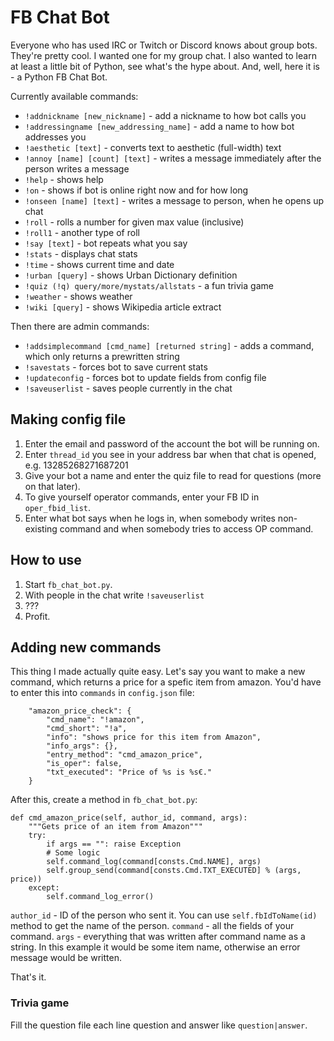 # FB Chat Bot
Everyone who has used IRC or Twitch or Discord knows about group bots. They're pretty cool. I wanted one for my group chat. I also wanted to learn at least a little bit of Python, see what's the hype about. And, well, here it is - a Python FB Chat Bot.

Currently available commands:
* `!addnickname [new_nickname]` - add a nickname to how bot calls you
* `!addressingname [new_addressing_name]` - add a name to how bot addresses you
* `!aesthetic [text]` - converts text to aesthetic (full-width) text
* `!annoy [name] [count] [text]` - writes a message immediately after the person writes a message
* `!help` - shows help
* `!on` - shows if bot is online right now and for how long
* `!onseen [name] [text]` - writes a message to person, when he opens up chat
* `!roll` - rolls a number for given max value (inclusive)
* `!roll1` - another type of roll
* `!say [text]` - bot repeats what you say
* `!stats` - displays chat stats
* `!time` - shows current time and date
* `!urban [query]` - shows Urban Dictionary definition
* `!quiz (!q) query/more/mystats/allstats` - a fun trivia game
* `!weather` - shows weather
* `!wiki [query]` - shows Wikipedia article extract

Then there are admin commands:
* `!addsimplecommand [cmd_name] [returned string]` - adds a command, which only returns a prewritten string
* `!savestats` - forces bot to save current stats
* `!updateconfig` - forces bot to update fields from config file
* `!saveuserlist` - saves people currently in the chat

## Making config file
1. Enter the email and password of the account the bot will be running on.
2. Enter `thread_id` you see in your address bar when that chat is opened, e.g. 13285268271687201
3. Give your bot a name and enter the quiz file to read for questions (more on that later).
4. To give yourself operator commands, enter your FB ID in `oper_fbid_list`.
5. Enter what bot says when he logs in, when somebody writes non-existing command and when somebody tries to access OP command.


## How to use
1. Start `fb_chat_bot.py`.
2. With people in the chat write `!saveuserlist`
3. ???
4. Profit.

## Adding new commands
This thing I made actually quite easy. Let's say you want to make a new command, which returns a price for a spefic item from amazon. You'd have to enter this into `commands` in `config.json` file:

		"amazon_price_check": {
			"cmd_name": "!amazon",
			"cmd_short": "!a",
			"info": "shows price for this item from Amazon",
			"info_args": {},
			"entry_method": "cmd_amazon_price",
			"is_oper": false,
			"txt_executed": "Price of %s is %s€."
		}
    
After this, create a method in `fb_chat_bot.py`:

    def cmd_amazon_price(self, author_id, command, args):
        """Gets price of an item from Amazon"""
        try:
            if args == "": raise Exception
            # Some logic
            self.command_log(command[consts.Cmd.NAME], args)
            self.group_send(command[consts.Cmd.TXT_EXECUTED] % (args, price))
        except:
            self.command_log_error()

`author_id` - ID of the person who sent it. You can use `self.fbIdToName(id)` method to get the name of the person.
`command` - all the fields of your command.
`args` - everything that was written after command name as a string. In this example it would be some item name, otherwise an error message would be written.

That's it. 

### Trivia game
Fill the question file each line question and answer like `question|answer`. 
